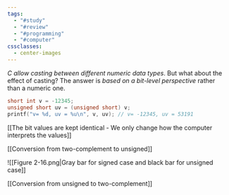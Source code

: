 ```yaml
---
tags:
  - "#study"
  - "#review"
  - "#programming"
  - "#computer"
cssclasses:
  - center-images
---
```

*C allow casting between different numeric data types*. But what about the effect of casting? The answer is *based on a bit-level perspective* rather than a numeric one.


```c
short int v = -12345;
unsigned short uv = (unsigned short) v;
printf("v= %d, uv = %u\n", v, uv); // v= -12345, uv = 53191 

```

[[The bit values are kept identical - We only change how the computer interprets the values]]

[[Conversion from two-complement to unsigned]]

![[Figure 2-16.png|Gray bar for signed case and black bar for unsigned case]]

[[Conversion from unsigned to two-complement]]









